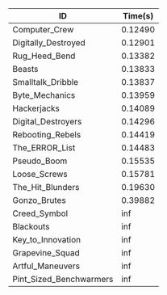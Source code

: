 |ID|Time(s)|
|-|-|
|Computer_Crew|0.12490|
|Digitally_Destroyed|0.12901|
|Rug_Heed_Bend|0.13382|
|Beasts|0.13833|
|Smalltalk_Dribble|0.13837|
|Byte_Mechanics|0.13959|
|Hackerjacks|0.14089|
|Digital_Destroyers|0.14296|
|Rebooting_Rebels|0.14419|
|The_ERROR_List|0.14483|
|Pseudo_Boom|0.15535|
|Loose_Screws|0.15781|
|The_Hit_Blunders|0.19630|
|Gonzo_Brutes|0.39882|
|Creed_Symbol|inf|
|Blackouts|inf|
|Key_to_Innovation|inf|
|Grapevine_Squad|inf|
|Artful_Maneuvers|inf|
|Pint_Sized_Benchwarmers|inf|
